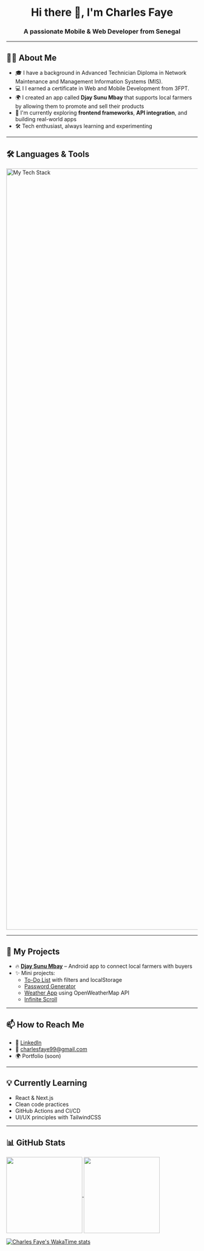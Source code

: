 <h1 align="center">Hi there 👋, I'm Charles Faye</h1>
<h3 align="center">A passionate Mobile & Web Developer from Senegal</h3>

---

## 👨‍💻 About Me

- 🎓 I have a background in Advanced Technician Diploma in Network Maintenance and Management Information Systems (MIS).
- 💻 I I earned a certificate in Web and Mobile Development from 3FPT.
- 🌍 I created an app called **Djay Sunu Mbay** that supports local farmers by allowing them to promote and sell their products
- 🌱 I'm currently exploring **frontend frameworks**, **API integration**, and building real-world apps
- 🛠️ Tech enthusiast, always learning and experimenting

---

## 🛠️ Languages & Tools

<p align="left">
  <img src="https://skillicons.dev/icons?i=html,css,tailwind,js,java,androidstudio,git,github,vscode,npm,vite" alt="My Tech Stack" width="2000" height="2000" />
</p>

---

## 📌 My Projects

- 🔥 [**Djay Sunu Mbay**](https://github.com/CharlesFaye/djay-sunu-mbay) – Android app to connect local farmers with buyers  
- ✨ Mini projects:  
  - [To-Do List](https://github.com/CharlesFaye/todo-list-app) with filters and localStorage  
  - [Password Generator](https://github.com/CharlesFaye/password-generator)  
  - [Weather App](https://github.com/CharlesFaye/weather-app) using OpenWeatherMap API  
  - [Infinite Scroll](https://github.com/CharlesFaye/infinite-scroll-app)

---

## 📫 How to Reach Me

- 💼 [LinkedIn](https://www.linkedin.com/in/charles-simel-faye-3382bb2aa/)  
- 📧 charlesfaye99@gmail.com  
- 🌍 Portfolio (soon)

---

## 💡 Currently Learning

- React & Next.js  
- Clean code practices  
- GitHub Actions and CI/CD  
- UI/UX principles with TailwindCSS

---

## 📊 GitHub Stats

<picture>
  <source
    srcset="https://github-readme-stats.vercel.app/api?username=CharlesFaye&show_icons=true&theme=dark"
    media="(prefers-color-scheme: dark)"
  />
  <source
    srcset="https://github-readme-stats.vercel.app/api?username=CharlesFaye&show_icons=true"
    media="(prefers-color-scheme: light), (prefers-color-scheme: no-preference)"
  />
  <a href="https://github.com/CharlesFaye/github-readme-stats">
  <img height=200 align="center" src="https://github-readme-stats.vercel.app/api?username=CharlesFaye" />
</a>
</picture>

<a href="https://github.com/CharlesFaye/convoychat">
  <img height=200 align="center" src="https://github-readme-stats.vercel.app/api/top-langs?username=CharlesFaye&layout=pie&langs_count=8&card_width=320" />
</a>

  [![Charles Faye's WakaTime stats](https://github-readme-stats.vercel.app/api/wakatime?username=Bebouzo)](https://github.com/CharlesFaye/github-readme-stats)





